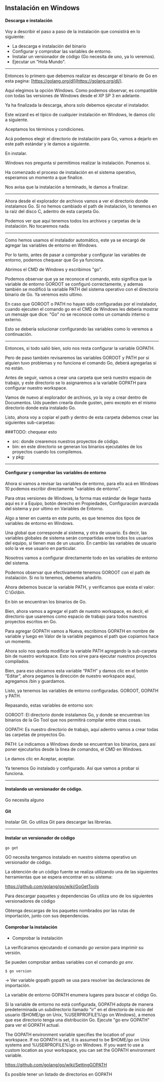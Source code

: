 ## Instalación en Windows

#### Descarga e instalación

Voy a describir el paso a paso de la instalación que consistirá en lo siguiente:

- La descarga e instalación del binario
- Configurar y comprobar las variables de entorno.
- Instalar un versionador de código (Go necesita de uno, ya lo veremos).
- Ejecutar un "Hola Mundo".

---

Entonces lo primero que debemos realizar es descargar el binario de Go en esta pagina: [https://golang.org/dl](https://golang.org/dl/).

Aquí elegimos la opción Windows. Como podemos observar, es compatible con todas las versiones de Windows desde el XP SP 3 en adelante.

Ya ha finalizada la descarga, ahora solo debemos ejecutar el instalador.

Este wizard es el típico de cualquier instalación en Windows, le damos clic a siguiente.

Aceptamos los términos y condiciones.

Acá podemos elegir el directorio de instalación para Go, vamos a dejarlo en este path estándar y le damos a siguiente.

En instalar.

Windows nos pregunta si permitimos realizar la instalación. Ponemos si.

Ha comenzado el proceso de instalación en el sistema operativo, esperamos un momento a que finalice.

Nos avisa que la instalación a terminado, le damos a finalizar.

---

Ahora desde el explorador de archivos vamos a ver el directorio donde instalamos Go. Si no hemos cambiado el path de instalación, lo tenemos en la raíz del disco C, adentro de esta carpeta Go.

Podemos ver que aquí tenemos todos los archivos y carpetas de la instalación. No tocaremos nada.

---

Como hemos usamos el instalador automático, este ya se encargó de agregar las variables de entorno en Windows.

Por lo tanto, antes de pasar a comprobar y configurar las variables de entorno, podemos chequear que Go ya funciona.

Abrimos el CMD de Windows y escribimos "go". 

Podemos observar que ya se reconoce el comando, esto significa que la variable de entorno GOROOT se configuró correctamente, y ademas también se modificó la variable PATH del sistema operativo con el directorio binario de Go. Ya veremos esto ultimo.

En caso que GOROOT o PATH no hayan sido configuradas por el instalador, cuando ejecuten el comando go en el CMD de Windows les debería mostrar un mensaje que dice: "Go" no se reconoce como un comando interno o externo.

Esto se debería solucionar configurando las variables como lo veremos a continuación.

---

Entonces, si todo salió bien, solo nos resta configurar la variable GOPATH.

Pero de paso también revisaremos las variables GOROOT y PATH por si alguien tuvo problemas y no funciona el comando Go, deberá agregarlas si no están.

Antes de seguir, vamos a crear una carpeta que será nuestro espacio de trabajo, y este directorio se lo asignaremos a la variable GOPATH para configurar nuestro workspace.

Vamos de nuevo al explorador de archivos, yo la voy a crear dentro de Documentos. Uds pueden crearla donde gusten, pero excepto en el mismo directorio donde esta instalado Go.

Listo, ahora voy a copiar el path y dentro de esta carpeta debemos crear las siguientes sub-carpetas:

###TODO: chequear esto
- src: donde crearemos nuestros proyectos de código.
- bin: en este directorio se generan los binarios ejecutables de los proyectos cuando los compilemos.
- y pkg: 


---

#### Configurar y comprobar las variables de entorno

Ahora si vamos a revisar las variables de entorno, para ello acá en Windows 10 podemos escribir directamente "variables de entorno".

Para otras versiones de Windows, la forma mas estándar de llegar hasta aquí es ir a Equipo, botón derecho en Propiedades, Configuración avanzada del sistema y por ultimo en Variables de Entorno.

Algo a tener en cuenta en este punto, es que tenemos dos tipos de variables de entorno en Windows.

Una global que corresponde al sistema, y otra de usuario. Es decir, las variables globales de sistema serán compartidas entre todos los usuarios del equipo, si tienen mas de un usuario. En cambio las variables de usuario solo la ve ese usuario en particular.

Nosotros vamos a configurar directamente todo en las variables de entorno del sistema.

Podemos observar que efectivamente tenemos GOROOT con el path de instalación. Si no lo tenemos, debemos añadirlo.

Ahora debemos buscar la variable PATH, y verificamos que exista el valor: C:\Go\bin.

En bin se encuentran los binarios de Go.

Bien, ahora vamos a agregar el path de nuestro workspace, es decir, el directorio que usaremos como espacio de trabajo para todos nuestros proyectos escritos en Go.

Para agregar GOPATH vamos a Nueva, escribimos GOPATH en nombre de variable y luego en Valor de la variable pegamos el path que copiamos hace un momento.

Ahora solo nos queda modificar la variable PATH agregando la sub-carpeta bin de nuestro workspace. Esto nos sirve para ejecutar nuestros proyectos compilados. 

Bien, para eso ubicamos esta variable “PATH” y damos clic en el botón “Editar”, ahora pegamos la dirección de nuestro workspace aquí, agregamos /bin y guardamos.

Listo, ya tenemos las variables de entorno configuradas. GOROOT, GOPATH y PATH.

Repasando, estas variables de entorno son:

GOROOT: El directorio donde instalamos Go, y donde se encuentran los binarios de la Go Tool que nos permitirá compilar entre otras cosas.

GOPATH: Es nuestro directorio de trabajo, aquí adentro vamos a crear todas las carpetas de proyectos Go.

PATH: Le indicamos a Windows donde se encuentran los binarios, para así poner ejecutarlos desde la linea de comandos, el CMD en Windows.

Le damos clic en Aceptar, aceptar.

Ya tenemos Go instalado y configurado. Así que vamos a probar si funciona.

---

#### Instalando un versionador de código.

Go necesita alguno 

#### Git
Instalar Git.
Go utiliza Git para descargar las librerías.









---
#### Instalar un versionador de código

`go get`

GO necesita tengamos instalado en nuestro sistema operativo un versionador de código.

La obtención de un código fuente se realiza utilizando una de las siguientes herramientas que se espera encontrar en su sistema:

https://github.com/golang/go/wiki/GoGetTools

Para descargar paquetes y dependencias Go utiliza uno de los siguientes versionadores de código

Obtenga descargas de los paquetes nombrados por las rutas de importación, junto con sus dependencias. 



#### Comprobar la instalación

- Comprobar la instalación

La verificáramos ejecutando el comando *go version* para imprimir su versión.

Se pueden comprobar ambas variables con el comando *go env*.

```sh
$ go version
```


-> Ver variable gopath
gopath  se usa para resolver las declaraciones de importación.

La variable de entorno GOPATH enumera lugares para buscar el código Go.

Si la variable de entorno no está configurada, GOPATH adopta de manera predeterminada un subdirectorio llamado "ir" en el directorio de inicio del usuario ($HOME/go on Unix, %USERPROFILE%\go on Windows), a menos que ese directorio tenga una distribución Go. Ejecute "go env GOPATH" para ver el GOPATH actual.

The GOPATH environment variable specifies the location of your workspace. If no GOPATH is set, it is assumed to be $HOME/go on Unix systems and %USERPROFILE%\go on Windows. If you want to use a custom location as your workspace, you can set the GOPATH environment variable. 

https://github.com/golang/go/wiki/SettingGOPATH

Es posible tener un listado de directorios en GOPATH


